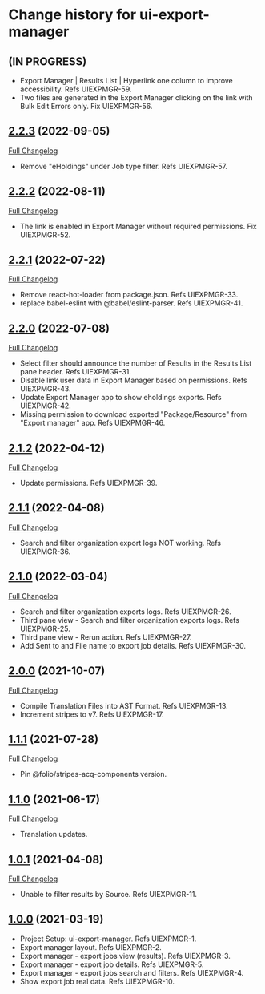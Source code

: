 # Change history for ui-export-manager

## (IN PROGRESS)
* Export Manager | Results List | Hyperlink one column to improve accessibility. Refs UIEXPMGR-59.
* Two files are generated in the Export Manager clicking on the link with Bulk Edit Errors only. Fix UIEXPMGR-56.

## [2.2.3](https://github.com/folio-org/ui-export-manager/tree/v2.2.3) (2022-09-05)
[Full Changelog](https://github.com/folio-org/ui-export-manager/compare/v2.2.2...v2.2.3)
* Remove "eHoldings" under Job type filter. Refs UIEXPMGR-57.

## [2.2.2](https://github.com/folio-org/ui-export-manager/tree/v2.2.2) (2022-08-11)
[Full Changelog](https://github.com/folio-org/ui-export-manager/compare/v2.2.1...v2.2.2)
* The link is enabled in Export Manager without required permissions. Fix UIEXPMGR-52.

## [2.2.1](https://github.com/folio-org/ui-export-manager/tree/v2.2.1) (2022-07-22)
[Full Changelog](https://github.com/folio-org/ui-export-manager/compare/v2.2.0...v2.2.1)
* Remove react-hot-loader from package.json. Refs UIEXPMGR-33.
* replace babel-eslint with @babel/eslint-parser. Refs UIEXPMGR-41.

## [2.2.0](https://github.com/folio-org/ui-export-manager/tree/v2.2.0) (2022-07-08)
[Full Changelog](https://github.com/folio-org/ui-export-manager/compare/v2.1.2...v2.2.0)
* Select filter should announce the number of Results in the Results List pane header. Refs UIEXPMGR-31.
* Disable link user data in Export Manager based on permissions. Refs UIEXPMGR-43.
* Update Export Manager app to show eholdings exports. Refs UIEXPMGR-42.
* Missing permission to download exported "Package/Resource" from "Export manager" app. Refs UIEXPMGR-46.

## [2.1.2](https://github.com/folio-org/ui-export-manager/tree/v2.1.2) (2022-04-12)
[Full Changelog](https://github.com/folio-org/ui-export-manager/compare/v2.1.1...v2.1.2)

* Update permissions. Refs UIEXPMGR-39.

## [2.1.1](https://github.com/folio-org/ui-export-manager/tree/v2.1.1) (2022-04-08)
[Full Changelog](https://github.com/folio-org/ui-export-manager/compare/v2.1.0...v2.1.1)

* Search and filter organization export logs NOT working. Refs UIEXPMGR-36.

## [2.1.0](https://github.com/folio-org/ui-export-manager/tree/v2.1.0) (2022-03-04)
[Full Changelog](https://github.com/folio-org/ui-export-manager/compare/v2.0.0...v2.1.0)

* Search and filter organization exports logs. Refs UIEXPMGR-26.
* Third pane view - Search and filter organization exports logs. Refs UIEXPMGR-25.
* Third pane view - Rerun action. Refs UIEXPMGR-27.
* Add Sent to and File name to export job details. Refs UIEXPMGR-30.

## [2.0.0](https://github.com/folio-org/ui-export-manager/tree/v2.0.0) (2021-10-07)
[Full Changelog](https://github.com/folio-org/ui-export-manager/compare/v1.1.1...v2.0.0)

* Compile Translation Files into AST Format. Refs UIEXPMGR-13.
* Increment stripes to v7. Refs UIEXPMGR-17.

## [1.1.1](https://github.com/folio-org/ui-export-manager/tree/v1.1.1) (2021-07-28)
[Full Changelog](https://github.com/folio-org/ui-export-manager/compare/v1.1.0...v1.1.1)

* Pin @folio/stripes-acq-components version.

## [1.1.0](https://github.com/folio-org/ui-export-manager/tree/v1.1.0) (2021-06-17)
[Full Changelog](https://github.com/folio-org/ui-export-manager/compare/v1.0.1...v1.1.0)

* Translation updates.

## [1.0.1](https://github.com/folio-org/ui-export-manager/tree/v1.0.1) (2021-04-08)
[Full Changelog](https://github.com/folio-org/ui-export-manager/compare/v1.0.0...v1.0.1)

* Unable to filter results by Source. Refs UIEXPMGR-11.

## [1.0.0](https://github.com/folio-org/ui-export-manager/tree/v1.0.0) (2021-03-19)

* Project Setup: ui-export-manager. Refs UIEXPMGR-1.
* Export manager layout. Refs UIEXPMGR-2.
* Export manager - export jobs view (results). Refs UIEXPMGR-3.
* Export manager - export job details. Refs UIEXPMGR-5.
* Export manager - export jobs search and filters. Refs UIEXPMGR-4.
* Show export job real data. Refs UIEXPMGR-10.
